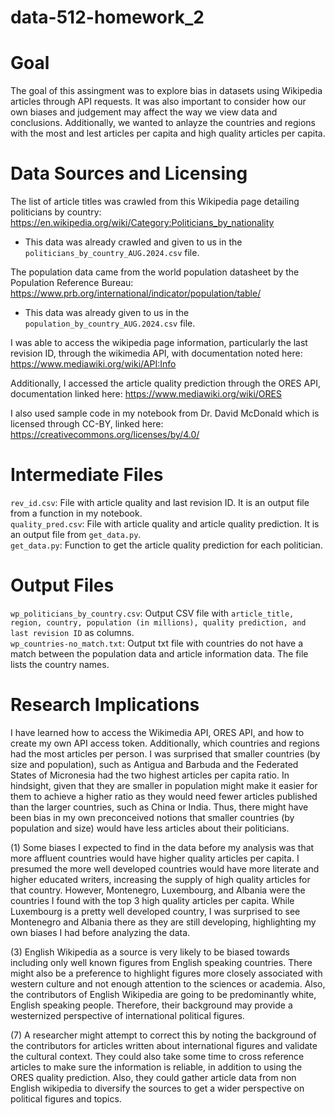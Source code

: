 # data-512-homework_2

# Goal 
The goal of this assingment was to explore bias in datasets using Wikipedia articles through API requests. It was also important to consider how our own biases and judgement may affect the way we view data and conclusions. Additionally, we wanted to anlayze the countries and regions with the most and lest articles per capita and high quality articles per capita. 

# Data Sources and Licensing
The list of article titles was crawled from this Wikipedia page detailing politicians by country: https://en.wikipedia.org/wiki/Category:Politicians_by_nationality
 - This data was already crawled and given to us in the `politicians_by_country_AUG.2024.csv` file. 

The population data came from the world population datasheet by the Population Reference Bureau: https://www.prb.org/international/indicator/population/table/
 - This data was already given to us in the `population_by_country_AUG.2024.csv` file. 

I was able to access the wikipedia page information, particularly the last revision ID, through the wikimedia API, with documentation noted here: https://www.mediawiki.org/wiki/API:Info

Additionally, I accessed the article quality prediction through the ORES API, documentation linked here: https://www.mediawiki.org/wiki/ORES

I also used sample code in my notebook from Dr. David McDonald which is licensed through CC-BY, linked here:
https://creativecommons.org/licenses/by/4.0/

# Intermediate Files
`rev_id.csv`: File with article quality and last revision ID. It is an output file from a function in my notebook.  
`quality_pred.csv`: File with article quality and article quality prediction. It is an output file from `get_data.py`.  
`get_data.py`: Function to get the article quality prediction for each politician.  


# Output Files
`wp_politicians_by_country.csv`: Output CSV file with `article_title, region, country, population (in millions), quality prediction, and last revision ID` as columns.  
`wp_countries-no_match.txt`: Output txt file with countries do not have a match between the population data and article information data. The file lists the country names.  

# Research Implications

I have learned how to access the Wikimedia API, ORES API, and how to create my own API access token. Additionally, which countries and regions had the most articles per person. I was surprised that smaller countries (by size and population), such as Antigua and Barbuda and the Federated States of Micronesia had the two highest articles per capita ratio. In hindsight, given that they are smaller in population might make it easier for them to achieve a higher ratio as they would need fewer articles published than the larger countries, such as China or India. Thus, there might have been bias in my own preconceived notions that smaller countries (by population and size) would have less articles about their politicians.

(1) Some biases I expected to find in the data before my analysis was that more affluent countries would have higher quality articles per capita. I presumed the more well developed countries would have more literate and higher educated writers, increasing the supply of high quality articles for that country. However, Montenegro, Luxembourg, and Albania were the countries I found with the top 3 high quality articles per capita. While Luxembourg is a pretty well developed country, I was surprised to see Montenegro and Albania there as they are still developing, highlighting my own biases I had before analyzing the data.

(3) English Wikipedia as a source is very likely to be biased towards including only well known figures from English speaking countries. There might also be a preference to highlight figures more closely associated with western culture and not enough attention to the sciences or academia. Also, the contributors of English Wikipedia are going to be predominantly white, English speaking people. Therefore, their background may provide a westernized perspective of international political figures. 

(7) A researcher might attempt to correct this by noting the background of the contributors for articles written about international figures and validate the cultural context. They could also take some time to cross reference articles to make sure the information is reliable, in addition to using the ORES quality prediction. Also, they could gather article data from non English wikipedia to diversify the sources to get a wider perspective on political figures and topics. 




